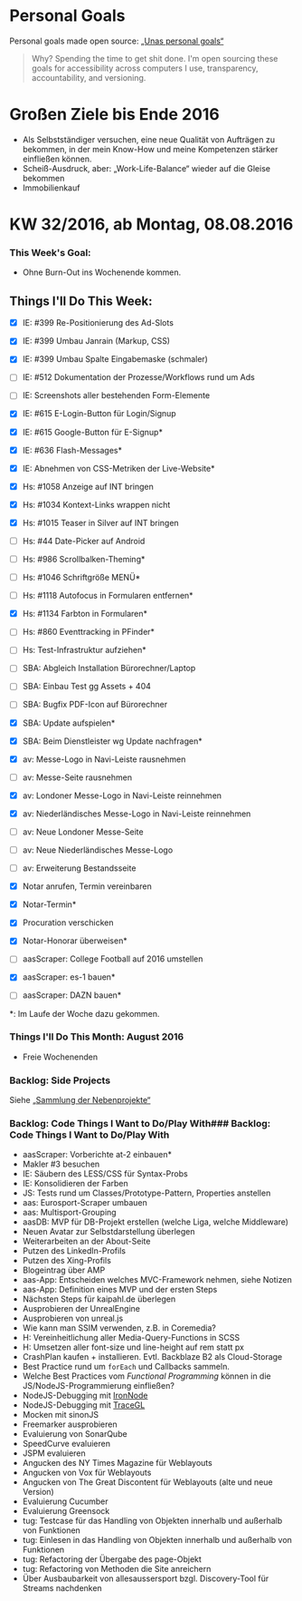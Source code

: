 Personal Goals
==============

Personal goals made open source: [„Unas personal goals“](http://una.im/personal-goals-guide/#=%81)
> Why? Spending the time to get shit done. I'm open sourcing these goals for accessibility across computers I use, transparency, accountability, and versioning.

# Großen Ziele bis Ende 2016
* Als Selbstständiger versuchen, eine neue Qualität von Aufträgen zu bekommen, in der mein Know-How und meine Kompetenzen stärker einfließen können.
* Scheiß-Ausdruck, aber: „Work-Life-Balance“ wieder auf die Gleise bekommen
* Immobilienkauf


# KW 32/2016, ab Montag, 08.08.2016


### This Week's Goal:
* Ohne Burn-Out ins Wochenende kommen.



## Things I'll Do This Week:
- [x] IE: #399 Re-Positionierung des Ad-Slots
- [x] IE: #399 Umbau Janrain (Markup, CSS)
- [x] IE: #399 Umbau Spalte Eingabemaske (schmaler)
- [ ] IE: #512 Dokumentation der Prozesse/Workflows rund um Ads
- [ ] IE: Screenshots aller bestehenden Form-Elemente
- [x] IE: #615 E-Login-Button für Login/Signup
- [x] IE: #615 Google-Button für E-Signup*
- [x] IE: #636 Flash-Messages*
- [x] IE: Abnehmen von CSS-Metriken der Live-Website*

- [x] Hs: #1058 Anzeige auf INT bringen
- [x] Hs: #1034 Kontext-Links wrappen nicht
- [x] Hs: #1015 Teaser in Silver auf INT bringen
- [ ] Hs: #44 Date-Picker auf Android
- [ ] Hs: #986 Scrollbalken-Theming*
- [ ] Hs: #1046 Schriftgröße MENÜ*
- [ ] Hs: #1118 Autofocus in Formularen entfernen*
- [x] Hs: #1134 Farbton in Formularen*
- [ ] Hs: #860 Eventtracking in PFinder*
- [ ] Hs: Test-Infrastruktur aufziehen*

- [ ] SBA: Abgleich Installation Bürorechner/Laptop
- [ ] SBA: Einbau Test gg Assets + 404
- [ ] SBA: Bugfix PDF-Icon auf Bürorechner
- [x] SBA: Update aufspielen*
- [x] SBA: Beim Dienstleister wg Update nachfragen*

- [x] av: Messe-Logo in Navi-Leiste rausnehmen
- [ ] av: Messe-Seite rausnehmen
- [x] av: Londoner Messe-Logo in Navi-Leiste reinnehmen
- [x] av: Niederländisches Messe-Logo in Navi-Leiste reinnehmen
- [ ] av: Neue Londoner Messe-Seite
- [ ] av: Neue Niederländisches Messe-Logo
- [ ] av: Erweiterung Bestandsseite

- [x] Notar anrufen, Termin vereinbaren
- [x] Notar-Termin*
- [x] Procuration verschicken
- [x] Notar-Honorar überweisen*
- [ ] aasScraper: College Football auf 2016 umstellen
- [x] aasScraper: es-1 bauen*
- [ ] aasScraper: DAZN bauen*


\*: Im Laufe der Woche dazu gekommen.

### Things I'll Do This Month: August 2016
* Freie Wochenenden


### Backlog: Side Projects
Siehe [„Sammlung der Nebenprojekte“](~/Sites/dogfood-personal-goal/recources/pet-projects.md)


### Backlog: Code Things I Want to Do/Play With### Backlog: Code Things I Want to Do/Play With
* aasScraper: Vorberichte at-2 einbauen*
* Makler #3 besuchen
* IE: Säubern des LESS/CSS für Syntax-Probs
* IE: Konsolidieren der Farben
* JS: Tests rund um Classes/Prototype-Pattern, Properties anstellen
* aas: Eurosport-Scraper umbauen
* aas: Multisport-Grouping
* aasDB: MVP für DB-Projekt erstellen (welche Liga, welche Middleware)
* Neuen Avatar zur Selbstdarstellung überlegen
* Weiterarbeiten an der About-Seite
* Putzen des LinkedIn-Profils
* Putzen des Xing-Profils
* Blogeintrag über AMP
* aas-App: Entscheiden welches MVC-Framework nehmen, siehe Notizen
* aas-App: Definition eines MVP und der ersten Steps
* Nächsten Steps für kaipahl.de überlegen
* Ausprobieren der UnrealEngine
* Ausprobieren von unreal.js
* Wie kann man SSIM verwenden, z.B. in Coremedia?
* H: Vereinheitlichung aller Media-Query-Functions in SCSS
* H: Umsetzen aller font-size und line-height auf rem statt px
* CrashPlan kaufen + installieren. Evtl. Backblaze B2 als Cloud-Storage
* Best Practice rund um `forEach` und Callbacks sammeln.
* Welche Best Practices vom _Functional Programming_ können in die JS/NodeJS-Programmierung einfließen?
* NodeJS-Debugging mit [IronNode](http://s-a.github.io/iron-node/)
* NodeJS-Debugging mit [TraceGL](https://github.com/traceglMPL/tracegl)
* Mocken mit sinonJS
* Freemarker ausprobieren
* Evaluierung von SonarQube
* SpeedCurve evaluieren
* JSPM evaluieren
* Angucken des NY Times Magazine für Weblayouts
* Angucken von Vox für Weblayouts
* Angucken von The Great Discontent für Weblayouts (alte und neue Version)
* Evaluierung Cucumber
* Evaluierung Greensock
* tug: Testcase für das Handling von Objekten innerhalb und außerhalb von Funktionen
* tug: Einlesen in das Handling von Objekten innerhalb und außerhalb von Funktionen
* tug: Refactoring der Übergabe des page-Objekt
* tug: Refactoring von Methoden die Site anreichern
* Über Ausbaubarkeit von allesaussersport bzgl. Discovery-Tool für Streams nachdenken


